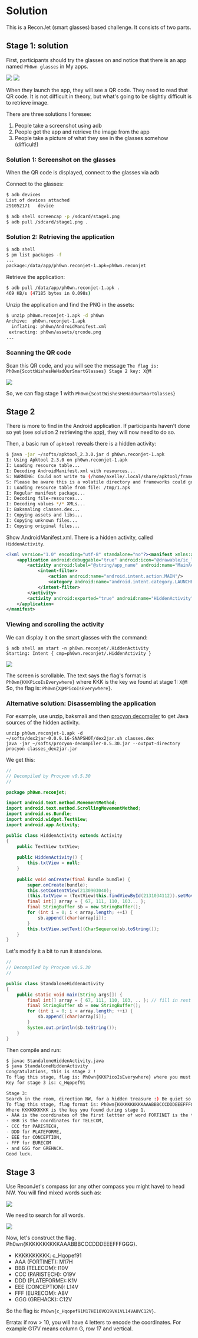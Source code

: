 # Solution

This is a ReconJet (smart glasses) based challenge.
It consists of two parts.

## Stage 1: solution

First, participants should try the glasses on and notice that there is an app named `Ph0wn glasses` in My apps.

![](./spoiler-ph0wn-app.png)
![](./spoiler-qrcode-stage1.png)

When they launch the app, they will see a QR code. They need to read that QR code. It is not difficult in theory, but what's going to be slightly difficult is to retrieve image.

There are three solutions I foresee:

1. People take a screenshot using adb
2. People get the app and retrieve the image from the app
3. People take a picture of what they see in the glasses somehow (difficult!)

### Solution 1: Screenshot on the glasses

When the QR code is displayed, connect to the glasses via adb

Connect to the glasses:

```bash
$ adb devices
List of devices attached 
291052171	device

$ adb shell screencap -p /sdcard/stage1.png
$ adb pull /sdcard/stage1.png .
```

### Solution 2: Retrieving the application

```bash
$ adb shell
$ pm list packages -f
...
package:/data/app/ph0wn.reconjet-1.apk=ph0wn.reconjet
```

Retrieve the application:
```bash
$ adb pull /data/app/ph0wn.reconjet-1.apk .
469 KB/s (47185 bytes in 0.098s)
```

Unzip the application and find the PNG in the assets:

```bash
$ unzip ph0wn.reconjet-1.apk -d ph0wn
Archive:  ph0wn.reconjet-1.apk
  inflating: ph0wn/AndroidManifest.xml  
 extracting: ph0wn/assets/qrcode.png  
...
```

### Scanning the QR code

Scan this QR code, and you will see the message `The flag is: Ph0wn{ScottWishesHeHadOurSmartGlasses} Stage 2 key: X@M`

![](./spoiler-qrcode-read.png)

So, we can flag stage 1 with `Ph0wn{ScottWishesHeHadOurSmartGlasses}`

## Stage 2

There is more to find in the Android application.
If participants haven't done so yet (see solution 2 retrieving the app), they will now need to do so.

Then, a basic run of `apktool` reveals there is a hidden activity:

```bash
$ java -jar ~/softs/apktool_2.3.0.jar d ph0wn.reconjet-1.apk 
I: Using Apktool 2.3.0 on ph0wn.reconjet-1.apk
I: Loading resource table...
I: Decoding AndroidManifest.xml with resources...
S: WARNING: Could not write to (/home/axelle/.local/share/apktool/framework), using /tmp instead...
S: Please be aware this is a volatile directory and frameworks could go missing, please utilize --frame-path if the default storage directory is unavailable
I: Loading resource table from file: /tmp/1.apk
I: Regular manifest package...
I: Decoding file-resources...
I: Decoding values */* XMLs...
I: Baksmaling classes.dex...
I: Copying assets and libs...
I: Copying unknown files...
I: Copying original files...
```

Show AndroidManifest.xml. There is a hidden activity, called `HiddenActivity`.

```xml
<?xml version="1.0" encoding="utf-8" standalone="no"?><manifest xmlns:android="http://schemas.android.com/apk/res/android" package="ph0wn.reconjet" platformBuildVersionCode="16" platformBuildVersionName="4.1.2-1425332">
    <application android:debuggable="true" android:icon="@drawable/ic_launcher" android:label="@string/app_name">
        <activity android:label="@string/app_name" android:name="MainActivity">
            <intent-filter>
                <action android:name="android.intent.action.MAIN"/>
                <category android:name="android.intent.category.LAUNCHER"/>
            </intent-filter>
        </activity>
        <activity android:exported="true" android:name="HiddenActivity"/>
    </application>
</manifest>
```

### Viewing and scrolling the activity

We can display it on the smart glasses with the command:

```
$ adb shell am start -n ph0wn.reconjet/.HiddenActivity
Starting: Intent { cmp=ph0wn.reconjet/.HiddenActivity }
```

![](./spoiler-stage2.png)


The screen is scrollable.
The text says the flag's format is `Ph0wn{KKKPicoIsEverywhere}` where KKK is the key we found at stage 1: `X@M`
So, the flag is: `Ph0wn{X@MPicoIsEverywhere}`.

### Alternative solution: Disassembling the application

For example, use unzip, baksmali and then [procyon decompiler](https://bitbucket.org/mstrobel/procyon/wiki/Java%20Decompiler) to get Java sources of the hidden activity.

```
unzip ph0wn.reconjet-1.apk -d
~/softs/dex2jar-0.0.9.16-SNAPSHOT/dex2jar.sh classes.dex
java -jar ~/softs/procyon-decompiler-0.5.30.jar --output-directory procyon classes_dex2jar.jar
```

We get this:

```java
// 
// Decompiled by Procyon v0.5.30
// 

package ph0wn.reconjet;

import android.text.method.MovementMethod;
import android.text.method.ScrollingMovementMethod;
import android.os.Bundle;
import android.widget.TextView;
import android.app.Activity;

public class HiddenActivity extends Activity
{
    public TextView txtView;
    
    public HiddenActivity() {
        this.txtView = null;
    }
    
    public void onCreate(final Bundle bundle) {
        super.onCreate(bundle);
        this.setContentView(2130903040);
        (this.txtView = (TextView)this.findViewById(2131034112)).setMovementMethod((MovementMethod)new ScrollingMovementMethod());
        final int[] array = { 67, 111, 110, 103... };
        final StringBuffer sb = new StringBuffer();
        for (int i = 0; i < array.length; ++i) {
            sb.append((char)array[i]);
        }
        this.txtView.setText((CharSequence)sb.toString());
    }
}
```

Let's modify it a bit to run it standalone.

```java
// 
// Decompiled by Procyon v0.5.30
// 

public class StandaloneHiddenActivity
{
    public static void main(String args[]) {
        final int[] array = { 67, 111, 110, 103, .. }; // fill in rest here
        final StringBuffer sb = new StringBuffer();
        for (int i = 0; i < array.length; ++i) {
            sb.append((char)array[i]);
        }
        System.out.println(sb.toString());
    }
}
```

Then compile and run:
```bash
$ javac StandaloneHiddenActivity.java
$ java StandaloneHiddenActivity
Congratulations, this is stage 2 !
To flag this stage, flag is: Ph0wn{KKKPicoIsEverywhere} where you must replace KKK with the key you found during stage 1.
Key for stage 3 is: c_Hqopef91

Stage 3:
Search in the room, direction NW, for a hidden treasure :) Be quiet so that other teams do not understand what you are doing.
To flag this stage, flag format is: Ph0wn{KKKKKKKKKKAAABBBCCCDDDEEEFFFGGG}.
Where KKKKKKKKKK is the key you found during stage 1.
- AAA is the coordinates of the first lettter of word FORTINET is the treasure. First letter is column (A, B, C...). Second letter is row (1,2,3...). Third letter is word direction: H for horizontal, V for vertical. So, if FORTINET starts at row A, column 3, horizontally, we will have A3H.
- BBB is the coordinates for TELECOM,
- CCC for PARISTECH,
- DDD for PLATEFORME,
- EEE for CONCEPTION,
- FFF for EURECOM
- and GGG for GREHACK.
Good luck.
```

## Stage 3

Use ReconJet's compass (or any other compass you might have) to head NW.
You will find mixed words such as:

![](./hidethis-stage3.png)

We need to search for all words.

![](./spoiler-stage3.png)

Now, let's construct the flag. Ph0wn{KKKKKKKKKKAAABBBCCCDDDEEEFFFGGG}.

- KKKKKKKKKK: c_Hqopef91
- AAA (FORTINET): M17H
- BBB (TELECOM): I10V
- CCC (PARISTECH): O19V
- DDD (PLATEFORME): K1V
- EEE (CONCEPTION): L14V
- FFF (EURECOM): A8V
- GGG (GREHACK): C12V

So the flag is: `Ph0wn{c_Hqopef91M17HI10VO19VK1VL14VA8VC12V}`.

Errata: if row > 10, you will have 4 letters to encode the coordinates. For example G17V means column G, row 17 and vertical.
